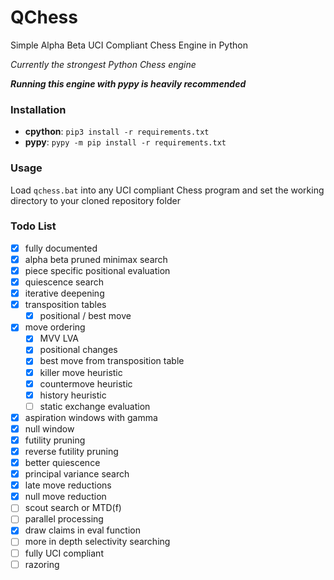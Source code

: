 # QChess

Simple Alpha Beta UCI Compliant Chess Engine in Python

*Currently the strongest Python Chess engine*

***Running this engine with pypy is heavily recommended***

### Installation

- **cpython**: `pip3 install -r requirements.txt`
- **pypy**: `pypy -m pip install -r requirements.txt`

### Usage

Load `qchess.bat` into any UCI compliant Chess program and set the working directory to your cloned repository folder

### Todo List

- [x] fully documented
- [x] alpha beta pruned minimax search
- [x] piece specific positional evaluation
- [x] quiescence search
- [x] iterative deepening
- [x] transposition tables
    - [x] positional / best move
- [x] move ordering
    - [x] MVV LVA
    - [x] positional changes
    - [x] best move from transposition table
    - [x] killer move heuristic
    - [x] countermove heuristic
    - [x] history heuristic
    - [ ] static exchange evaluation
- [x] aspiration windows with gamma
- [x] null window
- [x] futility pruning
- [x] reverse futility pruning
- [x] better quiescence
- [x] principal variance search
- [x] late move reductions
- [x] null move reduction
- [ ] scout search or MTD(f)
- [ ] parallel processing
- [x] draw claims in eval function
- [ ] more in depth selectivity searching
- [ ] fully UCI compliant
- [ ] razoring
